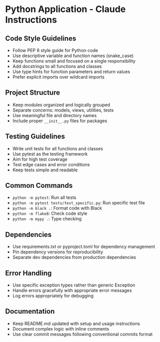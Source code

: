 # Python Application - Claude Instructions

## Code Style Guidelines
- Follow PEP 8 style guide for Python code
- Use descriptive variable and function names (snake_case)
- Keep functions small and focused on a single responsibility
- Add docstrings to all functions and classes
- Use type hints for function parameters and return values
- Prefer explicit imports over wildcard imports

## Project Structure
- Keep modules organized and logically grouped
- Separate concerns: models, views, utilities, tests
- Use meaningful file and directory names
- Include proper `__init__.py` files for packages

## Testing Guidelines
- Write unit tests for all functions and classes
- Use pytest as the testing framework
- Aim for high test coverage
- Test edge cases and error conditions
- Keep tests simple and readable

## Common Commands
- `python -m pytest`: Run all tests
- `python -m pytest tests/test_specific.py`: Run specific test file
- `python -m black .`: Format code with Black
- `python -m flake8`: Check code style
- `python -m mypy .`: Type checking

## Dependencies
- Use requirements.txt or pyproject.toml for dependency management
- Pin dependency versions for reproducibility
- Separate dev dependencies from production dependencies

## Error Handling
- Use specific exception types rather than generic Exception
- Handle errors gracefully with appropriate error messages
- Log errors appropriately for debugging

## Documentation
- Keep README.md updated with setup and usage instructions
- Document complex logic with inline comments
- Use clear commit messages following conventional commits format